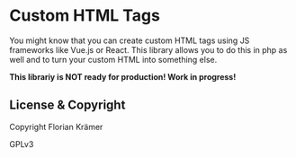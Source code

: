 # Custom HTML Tags

You might know that you can create custom HTML tags using JS frameworks like Vue.js or React. This library allows you to do this in php as well and to turn your custom HTML into something else.

**This librariy is NOT ready for production! Work in progress!**

## License & Copyright

Copyright Florian Krämer

GPLv3

